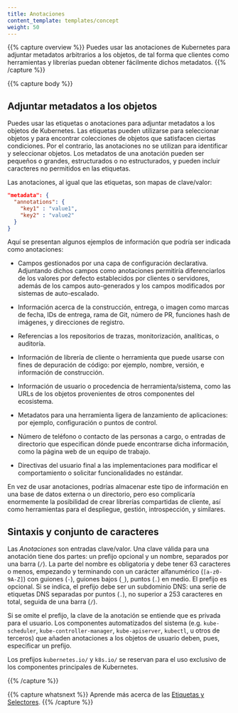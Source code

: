 ```yaml
---
title: Anotaciones
content_template: templates/concept
weight: 50
---
```


{{% capture overview %}}
Puedes usar las anotaciones de Kubernetes para adjuntar metadatos arbitrarios a los objetos, de tal forma que clientes como herramientas y librerías puedan obtener fácilmente dichos metadatos.
{{% /capture %}}

{{% capture body %}}
## Adjuntar metadatos a los objetos

Puedes usar las etiquetas o anotaciones para adjuntar metadatos a los objetos de Kubernetes.
Las etiquetas pueden utilizarse para seleccionar objetos y para encontrar colecciones de objetos que satisfacen ciertas condiciones.
Por el contrario, las anotaciones no se utilizan para identificar y seleccionar objetos.
Los metadatos de una anotación pueden ser pequeños o grandes, estructurados o no estructurados,
y pueden incluir caracteres no permitidos en las etiquetas.

Las anotaciones, al igual que las etiquetas, son mapas de clave/valor:

```json
"metadata": {
  "annotations": {
    "key1" : "value1",
    "key2" : "value2"
  }
}
```

Aquí se presentan algunos ejemplos de información que podría ser indicada como anotaciones:

* Campos gestionados por una capa de configuración declarativa.
  Adjuntando dichos campos como anotaciones permitiría diferenciarlos de los
  valores por defecto establecidos por clientes o servidores, además de los
  campos auto-generados y los campos modificados por sistemas de auto-escalado.

* Información acerca de la construcción, entrega, o imagen como marcas de fecha, IDs de entrega, rama de Git,
  número de PR, funciones hash de imágenes, y direcciones de registro.

* Referencias a los repositorios de trazas, monitorización, analíticas, o auditoría.

* Información de librería de cliente o herramienta que puede usarse con fines de depuración de código:
  por ejemplo, nombre, versión, e información de construcción.

* Información de usuario o procedencia de herramienta/sistema, como las URLs de los
  objetos provenientes de otros componentes del ecosistema.

* Metadatos para una herramienta ligera de lanzamiento de aplicaciones: por ejemplo, configuración o puntos de control.

* Número de teléfono o contacto de las personas a cargo, o entradas de directorio que
  especifican dónde puede encontrarse dicha información, como la página web de un equipo de trabajo.

* Directivas del usuario final a las implementaciones para modificar el comportamiento
  o solicitar funcionalidades no estándar.

En vez de usar anotaciones, podrías almacenar este tipo de información en una
base de datos externa o un directorio, pero eso complicaría enormemente la posibilidad
de crear librerías compartidas de cliente, así como herramientas para el
despliegue, gestión, introspección, y similares.

## Sintaxis y conjunto de caracteres

Las _Anotaciones_ son entradas clave/valor. Una clave válida para una anotación tiene dos partes: un prefijo opcional y un nombre, separados por una barra (`/`). La parte del nombre es obligatoria y debe tener 63 caracteres o menos, empezando y terminando con un carácter alfanumérico (`[a-z0-9A-Z]`) con guiones (`-`), guiones bajos (`_`), puntos (`.`) en medio. El prefijo es opcional. Si se indica,
el prefijo debe ser un subdominio DNS: una serie de etiquetas DNS separadas por puntos (`.`), no superior a 253 caracteres en total, seguida de una barra (`/`).

Si se omite el prefijo, la clave de la anotación se entiende que es privada para el usuario. Los componentes automatizados del sistema (e.g. `kube-scheduler`, `kube-controller-manager`, `kube-apiserver`, `kubectl`, u otros de terceros) que añaden anotaciones a los objetos de usuario deben, pues, especificar un prefijo.

Los prefijos `kubernetes.io/` y `k8s.io/` se reservan para el uso exclusivo de los componentes principales de Kubernetes.

{{% /capture %}}

{{% capture whatsnext %}}
Aprende más acerca de las [Etiquetas y Selectores](/docs/concepts/overview/working-with-objects/labels/).
{{% /capture %}}


